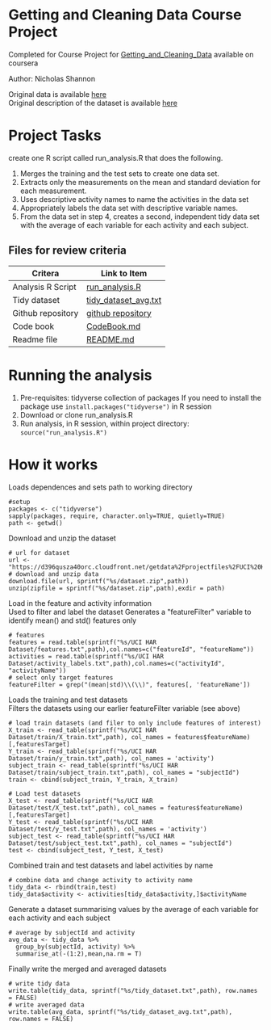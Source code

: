 # Getting and Cleaning Data Course Project
Completed for Course Project for [Getting_and_Cleaning_Data](https://www.coursera.org/learn/data-cleaning) available on coursera

Author: Nicholas Shannon <br />

Original data is available [here](https://d396qusza40orc.cloudfront.net/getdata%2Fprojectfiles%2FUCI%20HAR%20Dataset.zip) <br/>
Original description of the dataset is available [here](http://archive.ics.uci.edu/ml/datasets/Human+Activity+Recognition+Using+Smartphones)

# Project Tasks
create one R script called run_analysis.R that does the following. 
1. Merges the training and the test sets to create one data set.
2. Extracts only the measurements on the mean and standard deviation for each measurement. 
3. Uses descriptive activity names to name the activities in the data set
4. Appropriately labels the data set with descriptive variable names. 
5. From the data set in step 4, creates a second, independent tidy data set with the average of each variable for each activity and each subject.

## Files for review criteria

Critera | Link to Item
--- | ---
Analysis R Script | [run_analysis.R](https://github.com/nbshannon/Getting-and-Cleaning-Data-Course-Project/blob/main/run_analysis.R)
Tidy dataset | [tidy_dataset_avg.txt](https://github.com/nbshannon/Getting-and-Cleaning-Data-Course-Project/blob/main/tidy_dataset_avg.txt)
Github repository | [github repository](https://github.com/nbshannon/Getting-and-Cleaning-Data-Course-Project)
Code book | [CodeBook.md](https://github.com/nbshannon/Getting-and-Cleaning-Data-Course-Project/blob/main/CodeBook.md)
Readme file | [README.md](https://github.com/nbshannon/Getting-and-Cleaning-Data-Course-Project/blob/main/README.md)

# Running the analysis

1. Pre-requisites: tidyverse collection of packages
If you need to install the package use  `install.packages("tidyverse")` in R session
2. Download or clone run_analysis.R
3. Run analysis, in R session, within project directory: `source("run_analysis.R")`

# How it works

Loads dependences and sets path to working directory
```
#setup
packages <- c("tidyverse")
sapply(packages, require, character.only=TRUE, quietly=TRUE)
path <- getwd()
```

Download and unzip the dataset
```
# url for dataset
url <- "https://d396qusza40orc.cloudfront.net/getdata%2Fprojectfiles%2FUCI%20HAR%20Dataset.zip"
# download and unzip data
download.file(url, sprintf("%s/dataset.zip",path))
unzip(zipfile = sprintf("%s/dataset.zip",path),exdir = path)
```

Load in the feature and activity information <br/>
Used to filter and label the dataset
Generates a "featureFilter" variable to identify mean() and std() features only
```
# features
features = read.table(sprintf("%s/UCI HAR Dataset/features.txt",path),col.names=c("featureId", "featureName"))
activities = read.table(sprintf("%s/UCI HAR Dataset/activity_labels.txt",path),col.names=c("activityId", "activityName"))
# select only target features
featureFilter = grep("(mean|std)\\(\\)", features[, 'featureName'])
```

Loads the training and test datasets <br/>
Filters the datasets using our earlier featureFilter variable (see above)
```
# load train datasets (and filer to only include features of interest)
X_train <- read_table(sprintf("%s/UCI HAR Dataset/train/X_train.txt",path), col_names = features$featureName)[,featuresTarget]
Y_train <- read_table(sprintf("%s/UCI HAR Dataset/train/y_train.txt",path), col_names = 'activity')
subject_train <- read_table(sprintf("%s/UCI HAR Dataset/train/subject_train.txt",path), col_names = "subjectId")
train <- cbind(subject_train, Y_train, X_train)

# Load test datasets
X_test <- read_table(sprintf("%s/UCI HAR Dataset/test/X_test.txt",path), col_names = features$featureName)[,featuresTarget]
Y_test <- read_table(sprintf("%s/UCI HAR Dataset/test/y_test.txt",path), col_names = 'activity')
subject_test <- read_table(sprintf("%s/UCI HAR Dataset/test/subject_test.txt",path), col_names = "subjectId")
test <- cbind(subject_test, Y_test, X_test)
```

Combined train and test datasets and label activities by name
```
# combine data and change activity to activity name
tidy_data <- rbind(train,test)
tidy_data$activity <- activities[tidy_data$activity,]$activityName
```

Generate a dataset summarising values by the average of each variable for each activity and each subject
```
# average by subjectId and activity
avg_data <- tidy_data %>%
  group_by(subjectId, activity) %>%
  summarise_at(-(1:2),mean,na.rm = T)
```

Finally write the merged and averaged datasets
```
# write tidy data
write.table(tidy_data, sprintf("%s/tidy_dataset.txt",path), row.names = FALSE)
# write averaged data
write.table(avg_data, sprintf("%s/tidy_dataset_avg.txt",path), row.names = FALSE)
```
